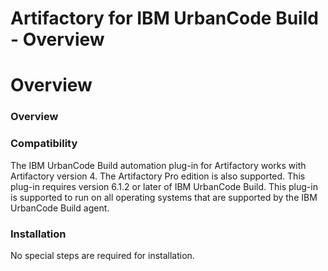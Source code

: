 
Artifactory for IBM UrbanCode Build - Overview
==============================================

# Overview


### Overview




### Compatibility

The IBM UrbanCode Build automation plug-in for Artifactory works with Artifactory version 4. The Artifactory Pro edition is also supported. This plug-in requires version 6.1.2 or later of IBM UrbanCode Build. This plug-in is supported to run on all operating systems that are supported by the IBM UrbanCode Build agent.

### Installation

No special steps are required for installation.


